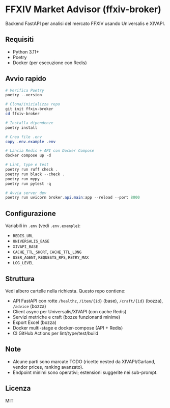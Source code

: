 # FFXIV Market Advisor (ffxiv-broker)

Backend FastAPI per analisi del mercato FFXIV usando Universalis e XIVAPI.

## Requisiti
- Python 3.11+
- Poetry
- Docker (per esecuzione con Redis)

## Avvio rapido

```powershell
# Verifica Poetry
poetry --version

# Clona/inizializza repo
git init ffxiv-broker
cd ffxiv-broker

# Installa dipendenze
poetry install

# Crea file .env
copy .env.example .env

# Lancia Redis + API con Docker Compose
docker compose up -d

# Lint, type e test
poetry run ruff check .
poetry run black --check .
poetry run mypy .
poetry run pytest -q

# Avvia server dev
poetry run uvicorn broker.api.main:app --reload --port 8000
```

## Configurazione
Variabili in `.env` (vedi `.env.example`):
- `REDIS_URL`
- `UNIVERSALIS_BASE`
- `XIVAPI_BASE`
- `CACHE_TTL_SHORT`, `CACHE_TTL_LONG`
- `USER_AGENT`, `REQUESTS_RPS`, `RETRY_MAX`
- `LOG_LEVEL`

## Struttura
Vedi albero cartelle nella richiesta. Questo repo contiene:
- API FastAPI con rotte `/healthz`, `/item/{id}` (base), `/craft/{id}` (bozza), `/advice` (bozza)
- Client async per Universalis/XIVAPI (con cache Redis)
- Servizi metriche e craft (bozze funzionanti minime)
- Export Excel (bozza)
- Docker multi-stage e docker-compose (API + Redis)
- CI GitHub Actions per lint/type/test/build

## Note
- Alcune parti sono marcate TODO (ricette nested da XIVAPI/Garland, vendor prices, ranking avanzato). 
- Endpoint minimi sono operativi; estensioni suggerite nei sub-prompt.

## Licenza
MIT

